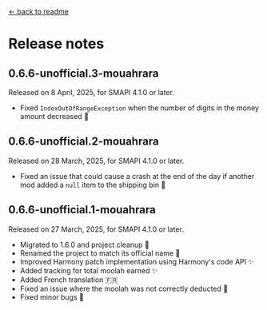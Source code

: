 ﻿[← back to readme](../README.md)

# Release notes

## 0.6.6-unofficial.3-mouahrara
Released on 8 April, 2025, for SMAPI 4.1.0 or later.
* Fixed `IndexOutOfRangeException` when the number of digits in the money amount decreased 🔧

## 0.6.6-unofficial.2-mouahrara
Released on 28 March, 2025, for SMAPI 4.1.0 or later.
* Fixed an issue that could cause a crash at the end of the day if another mod added a `null` item to the shipping bin 🔧

## 0.6.6-unofficial.1-mouahrara
Released on 27 March, 2025, for SMAPI 4.1.0 or later.
* Migrated to 1.6.0 and project cleanup 🚀
* Renamed the project to match its official name 📝
* Improved Harmony patch implementation using Harmony's code API ✨
* Added tracking for total moolah earned ✨
* Added French translation 🇫🇷
* Fixed an issue where the moolah was not correctly deducted 🔧
* Fixed minor bugs 🔧
